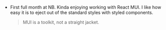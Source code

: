 ---
---

- First full month at NB. Kinda enjoying working with React MUI. I like how easy it is to eject out of the standard styles with styled components.
  > MUI is a toolkit, not a straight jacket.
